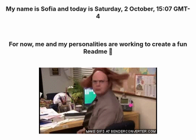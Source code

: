 


<div align="center">
<h3 >My name is Sofia and today is Saturday, 2 October, 15:07 GMT-4</h3><br>
<h3 >For now, me and my personalities are working to create a fun Readme 👋
</h3><br>
<img src='img/dwight.gif' alt='working...'/>
</div>
